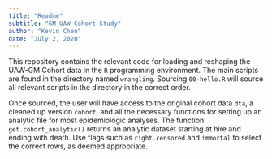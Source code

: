 ```yaml
---
title: "Readme"
subtitle: "GM-UAW Cohort Study"
author: "Kevin Chen"
date: "July 2, 2020"
---
```


This repository contains the relevant code for loading and reshaping the UAW-GM Cohort data in the `R` programming environment. The main scripts are found in the directory named `wrangling`. Sourcing `00-hello.R` will source all relevant scripts in the directory in the correct order.

Once sourced, the user will have access to the original cohort data `dta`, a cleaned up version `cohort`, and all the necessary functions for setting up an analytic file for most epidemiologic analyses. The function `get.cohort_analytic()` returns an analytic dataset starting at hire and ending with death. Use flags such as `right.censored` and `immortal` to select the correct rows, as deemed appropriate.